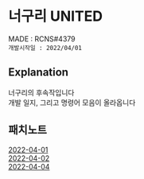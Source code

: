 # 너구리 UNITED
MADE : RCNS#4379<br/>
`개발시작일 : 2022/04/01`


## Explanation
너구리의 후속작입니다<br/>
개발 일지, 그리고 명령어 모음이 올라옵니다

## 패치노트
[2022-04-01](https://github.com/raccoonsman/-UNITED/blob/main/%ED%8C%A8%EC%B9%98%EB%85%B8%ED%8A%B8/2022-04-01.md)<br/>
[2022-04-02](https://github.com/raccoonsman/-UNITED/blob/main/%ED%8C%A8%EC%B9%98%EB%85%B8%ED%8A%B8/2022-04-02.md)<br/>
[2022-04-04](https://github.com/raccoonsman/-UNITED/blob/main/%ED%8C%A8%EC%B9%98%EB%85%B8%ED%8A%B8/2022-04-04.md)
